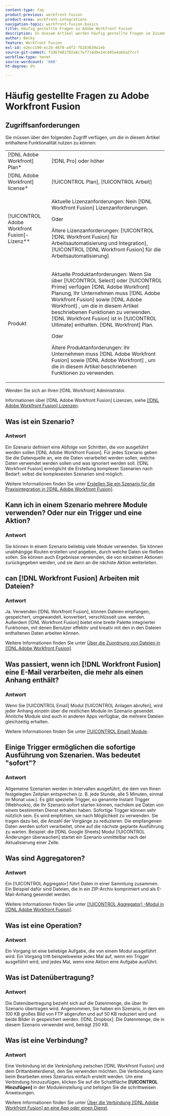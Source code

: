```yaml
---
content-type: faq
product-previous: workfront-fusion
product-area: workfront-integrations
navigation-topic: workfront-fusion-basics
title: Häufig gestellte Fragen zu Adobe Workfront Fusion
description: In diesem Artikel werden häufig gestellte Fragen im Zusammenhang mit [!DNL Adobe Workfront Fusion], einschließlich Informationen zu häufig in Fusion-Workflows verwendeten Objekten
author: Becky
feature: Workfront Fusion
exl-id: e2ecc190-ec26-46f0-a4f2-7b283639a1eb
source-git-commit: f2d67401782abc7e7714d9e14c495a4a6ba2fcc7
workflow-type: tm+mt
source-wordcount: '668'
ht-degree: 0%

---
```


# Häufig gestellte Fragen zu Adobe Workfront Fusion

## Zugriffsanforderungen

Sie müssen über den folgenden Zugriff verfügen, um die in diesem Artikel enthaltene Funktionalität nutzen zu können:

<table style="table-layout:auto"> 
 <col> 
 <col> 
 <tbody> 
  <tr> 
    <td role="rowheader">[!DNL Adobe Workfront] Plan*</td> 
   <td> <p>[!DNL Pro] oder höher</p> </td> 
  </tr> 
  <tr data-mc-conditions=""> 
   <td role="rowheader">[!DNL Adobe Workfront] license*</td> 
   <td> <p>[!UICONTROL Plan], [!UICONTROL Arbeit]</p> </td> 
  </tr> 
  <tr> 
   <td role="rowheader">[!UICONTROL Adobe Workfront Fusion]-Lizenz**</td> 
   <td>
   <p>Aktuelle Lizenzanforderungen: Nein [!DNL Workfront Fusion] Lizenzanforderungen.</p>
   <p>Oder</p>
   <p>Ältere Lizenzanforderungen: [!UICONTROL [!DNL Workfront Fusion] für Arbeitsautomatisierung und Integration], [!UICONTROL [!DNL Workfront Fusion] für die Arbeitsautomatisierung]</p>
   </td> 
  </tr> 
  <tr> 
   <td role="rowheader">Produkt</td> 
   <td>
   <p>Aktuelle Produktanforderungen: Wenn Sie über [!UICONTROL Select] oder [!UICONTROL Prime] verfügen [!DNL Adobe Workfront] Planung, Ihr Unternehmen muss [!DNL Adobe Workfront Fusion] sowie [!DNL Adobe Workfront] , um die in diesem Artikel beschriebenen Funktionen zu verwenden. [!DNL Workfront Fusion] ist in [!UICONTROL Ultimate] enthalten. [!DNL Workfront] Plan.</p>
   <p>Oder</p>
   <p>Ältere Produktanforderungen: Ihr Unternehmen muss [!DNL Adobe Workfront Fusion] sowie [!DNL Adobe Workfront] , um die in diesem Artikel beschriebenen Funktionen zu verwenden.</p>
   </td> 
  </tr> 
 </tbody> 
</table>

Wenden Sie sich an Ihren [!DNL Workfront] Administrator.

Informationen über [!DNL Adobe Workfront Fusion] Lizenzen, siehe [[!DNL Adobe Workfront Fusion] Lizenzen](../../workfront-fusion/get-started/license-automation-vs-integration.md).

## Was ist ein Szenario?

### Antwort

Ein Szenario definiert eine Abfolge von Schritten, die von ausgeführt werden sollen [!DNL Adobe Workfront Fusion]. Für jedes Szenario geben Sie die Datenquelle an, wie die Daten verarbeitet werden sollen, welche Daten verwendet werden sollen und was ignoriert werden soll. [!DNL Workfront Fusion] ermöglicht die Erstellung komplexer Szenarien nach Bedarf; selbst die komplexesten Szenarien sind möglich.

Weitere Informationen finden Sie unter [Erstellen Sie ein Szenario für die Praxisintegration in [!DNL Adobe Workfront Fusion]](../../workfront-fusion/get-started/create-a-practice-scenario.md).

## Kann ich in einem Szenario mehrere Module verwenden? Oder nur ein Trigger und eine Aktion?

### Antwort

Sie können in einem Szenario beliebig viele Module verwenden. Sie können unabhängige Routen erstellen und angeben, durch welche Daten sie fließen sollen. Sie können auch Ergebnisse verwenden, die von einzelnen Aktionen zurückgegeben werden, und sie dann an die nächste Aktion weiterleiten.

## can [!DNL Workfront Fusion] Arbeiten mit Dateien?

### Antwort

Ja. Verwenden [!DNL Workfront Fusion], können Dateien empfangen, gespeichert, umgewandelt, konvertiert, verschlüsselt usw. werden. Außerdem [!DNL Workfront Fusion] bietet eine breite Palette integrierter Funktionen, mit denen Benutzer effektiv und kreativ mit den in den Dateien enthaltenen Daten arbeiten können.

Weitere Informationen finden Sie unter [Über die Zuordnung von Dateien in [!DNL Adobe Workfront Fusion]](../../workfront-fusion/mapping/about-mapping-files.md).

## Was passiert, wenn ich [!DNL Workfront Fusion] eine E-Mail verarbeiten, die mehr als einen Anhang enthält?

### Antwort

Wenn Sie [!UICONTROL Email] Modul [!UICONTROL Anlagen abrufen], wird jeder Anhang einzeln über die restlichen Module im Szenario gesendet. Ähnliche Module sind auch in anderen Apps verfügbar, die mehrere Dateien gleichzeitig erhalten.

Weitere Informationen finden Sie unter [[!UICONTROL Email] Module](../../workfront-fusion/apps-and-their-modules/email-modules.md).

## Einige Trigger ermöglichen die sofortige Ausführung von Szenarien. Was bedeutet &quot;sofort&quot;?

### Antwort

Allgemeine Szenarien werden in Intervallen ausgeführt, die dem von Ihnen festgelegten Zeitplan entsprechen (z. B. jede Stunde, alle 5 Minuten, einmal im Monat usw.). Es gibt spezielle Trigger, so genannte Instant Trigger (Webhooks), die Ihr Szenario sofort starten können, nachdem sie Daten von einem bestimmten Dienst erhalten haben. Sofortige Trigger können sehr nützlich sein. Es wird empfohlen, sie nach Möglichkeit zu verwenden. Sie tragen dazu bei, die Anzahl der Vorgänge zu reduzieren. Die empfangenen Daten werden sofort verarbeitet, ohne auf die nächste geplante Ausführung zu warten. Beispiel: die [!DNL Google Sheets] Modul [!UICONTROL Änderungen überwachen] startet ein Szenario unmittelbar nach der Aktualisierung einer Zelle.

## Was sind Aggregatoren?

### Antwort

Ein [!UICONTROL Aggregator] führt Daten in einer Sammlung zusammen. Ein Beispiel dafür sind Dateien, die in ein ZIP-Archiv komprimiert und als E-Mail-Anhang gesendet werden.

Weitere Informationen finden Sie unter [[!UICONTROL Aggregator] -Modul in [!DNL Adobe Workfront Fusion]](../../workfront-fusion/modules/aggregator-module.md).

## Was ist eine Operation?

### Antwort

Ein Vorgang ist eine beliebige Aufgabe, die von einem Modul ausgeführt wird. Ein Vorgang tritt beispielsweise jedes Mal auf, wenn ein Trigger ausgeführt wird, und jedes Mal, wenn eine Aktion eine Aufgabe ausführt.

## Was ist Datenübertragung?

### Antwort

Die Datenübertragung bezieht sich auf die Datenmenge, die über Ihr Szenario übertragen wird. Angenommen, Sie haben ein Szenario, in dem ein 100 KB großes Bild von FTP abgerufen und auf 50 KB reduziert wird und beide Bilder in gespeichert werden. [!DNL Dropbox]. Die Datenmenge, die in diesem Szenario verwendet wird, beträgt 250 KB.

## Was ist eine Verbindung?

### Antwort

Eine Verbindung ist die Verknüpfung zwischen [!DNL Workfront Fusion] und dem Drittanbieterdienst, den Sie verwenden möchten. Die Verbindung kann beim Bearbeiten eines Szenarios einfach erstellt werden. Um eine Verbindung hinzuzufügen, klicken Sie auf die Schaltfläche **[!UICONTROL Hinzufügen]** in der Moduleinstellung und befolgen Sie die schrittweisen Anweisungen.

Weitere Informationen finden Sie unter [Über die Verbindung [!DNL Adobe Workfront Fusion] an eine App oder einen Dienst](../../workfront-fusion/connections/about-connecting-wf-fusion-to-app-or-service.md).
